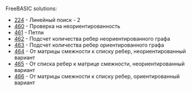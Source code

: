 FreeBASIC solutions:

- [224](224/solution.bas) - Линейный поиск - 2
- [460](460/solution.bas) - Проверка на неориентированность
- [461](461/solution.bas) - Петли
- [462](462/solution.bas) - Подсчет количества ребер неориентированного графа
- [463](463/solution.bas) - Подсчет количества ребер ориентированного графа
- [464](464/solution.bas) - От матрицы смежности к списку ребер, неориентированный вариант
- [465](465/solution.bas) - От списка ребер к матрице смежности, неориентированный вариант
- [466](466/solution.bas) - От матрицы смежности к списку ребер, ориентированный вариант
